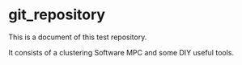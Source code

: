 # git_repository

This is a document of this test repository.

It consists of a clustering Software MPC and some DIY useful tools.
